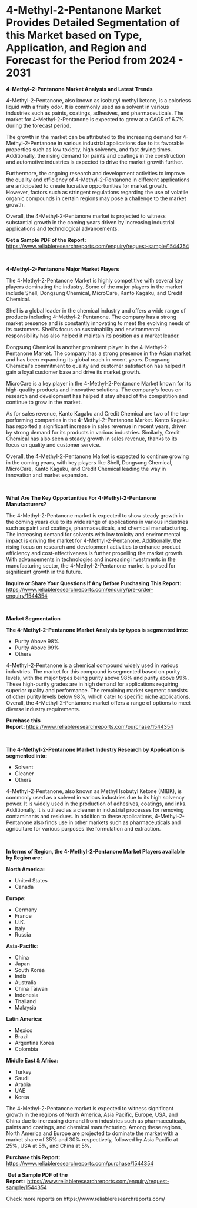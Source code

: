 <p><h1>4-Methyl-2-Pentanone Market Provides Detailed Segmentation of this Market based on Type, Application, and Region and Forecast for the Period from 2024 - 2031</h1></p><p><strong>4-Methyl-2-Pentanone Market Analysis and Latest Trends</strong></p>
<p><p>4-Methyl-2-Pentanone, also known as isobutyl methyl ketone, is a colorless liquid with a fruity odor. It is commonly used as a solvent in various industries such as paints, coatings, adhesives, and pharmaceuticals. The market for 4-Methyl-2-Pentanone is expected to grow at a CAGR of 6.7% during the forecast period.</p><p>The growth in the market can be attributed to the increasing demand for 4-Methyl-2-Pentanone in various industrial applications due to its favorable properties such as low toxicity, high solvency, and fast drying times. Additionally, the rising demand for paints and coatings in the construction and automotive industries is expected to drive the market growth further.</p><p>Furthermore, the ongoing research and development activities to improve the quality and efficiency of 4-Methyl-2-Pentanone in different applications are anticipated to create lucrative opportunities for market growth. However, factors such as stringent regulations regarding the use of volatile organic compounds in certain regions may pose a challenge to the market growth.</p><p>Overall, the 4-Methyl-2-Pentanone market is projected to witness substantial growth in the coming years driven by increasing industrial applications and technological advancements.</p></p>
<p><strong>Get a Sample PDF of the Report:&nbsp;</strong> <a href="https://www.reliableresearchreports.com/enquiry/request-sample/1544354">https://www.reliableresearchreports.com/enquiry/request-sample/1544354</a></p>
<p>&nbsp;</p>
<p><strong>4-Methyl-2-Pentanone Major Market Players</strong></p>
<p><p>The 4-Methyl-2-Pentanone Market is highly competitive with several key players dominating the industry. Some of the major players in the market include Shell, Dongsung Chemical, MicroCare, Kanto Kagaku, and Credit Chemical.</p><p>Shell is a global leader in the chemical industry and offers a wide range of products including 4-Methyl-2-Pentanone. The company has a strong market presence and is constantly innovating to meet the evolving needs of its customers. Shell's focus on sustainability and environmental responsibility has also helped it maintain its position as a market leader.</p><p>Dongsung Chemical is another prominent player in the 4-Methyl-2-Pentanone Market. The company has a strong presence in the Asian market and has been expanding its global reach in recent years. Dongsung Chemical's commitment to quality and customer satisfaction has helped it gain a loyal customer base and drive its market growth.</p><p>MicroCare is a key player in the 4-Methyl-2-Pentanone Market known for its high-quality products and innovative solutions. The company's focus on research and development has helped it stay ahead of the competition and continue to grow in the market.</p><p>As for sales revenue, Kanto Kagaku and Credit Chemical are two of the top-performing companies in the 4-Methyl-2-Pentanone Market. Kanto Kagaku has reported a significant increase in sales revenue in recent years, driven by strong demand for its products in various industries. Similarly, Credit Chemical has also seen a steady growth in sales revenue, thanks to its focus on quality and customer service.</p><p>Overall, the 4-Methyl-2-Pentanone Market is expected to continue growing in the coming years, with key players like Shell, Dongsung Chemical, MicroCare, Kanto Kagaku, and Credit Chemical leading the way in innovation and market expansion.</p></p>
<p>&nbsp;</p>
<p><strong>What Are The Key Opportunities For 4-Methyl-2-Pentanone Manufacturers?</strong></p>
<p><p>The 4-Methyl-2-Pentanone market is expected to show steady growth in the coming years due to its wide range of applications in various industries such as paint and coatings, pharmaceuticals, and chemical manufacturing. The increasing demand for solvents with low toxicity and environmental impact is driving the market for 4-Methyl-2-Pentanone. Additionally, the rising focus on research and development activities to enhance product efficiency and cost-effectiveness is further propelling the market growth. With advancements in technologies and increasing investments in the manufacturing sector, the 4-Methyl-2-Pentanone market is poised for significant growth in the future.</p></p>
<p><strong>Inquire or Share Your Questions If Any Before Purchasing This Report:</strong> <a href="https://www.reliableresearchreports.com/enquiry/pre-order-enquiry/1544354">https://www.reliableresearchreports.com/enquiry/pre-order-enquiry/1544354</a></p>
<p>&nbsp;</p>
<p><strong>Market Segmentation</strong></p>
<p><strong>The 4-Methyl-2-Pentanone Market Analysis by types is segmented into:</strong></p>
<p><ul><li>Purity Above 98%</li><li>Purity Above 99%</li><li>Others</li></ul></p>
<p><p>4-Methyl-2-Pentanone is a chemical compound widely used in various industries. The market for this compound is segmented based on purity levels, with the major types being purity above 98% and purity above 99%. These high-purity grades are in high demand for applications requiring superior quality and performance. The remaining market segment consists of other purity levels below 98%, which cater to specific niche applications. Overall, the 4-Methyl-2-Pentanone market offers a range of options to meet diverse industry requirements.</p></p>
<p><strong>Purchase this Report:&nbsp;</strong><a href="https://www.reliableresearchreports.com/purchase/1544354">https://www.reliableresearchreports.com/purchase/1544354</a></p>
<p>&nbsp;</p>
<p><strong>The 4-Methyl-2-Pentanone Market Industry Research by Application is segmented into:</strong></p>
<p><ul><li>Solvent</li><li>Cleaner</li><li>Others</li></ul></p>
<p><p>4-Methyl-2-Pentanone, also known as Methyl Isobutyl Ketone (MIBK), is commonly used as a solvent in various industries due to its high solvency power. It is widely used in the production of adhesives, coatings, and inks. Additionally, it is utilized as a cleaner in industrial processes for removing contaminants and residues. In addition to these applications, 4-Methyl-2-Pentanone also finds use in other markets such as pharmaceuticals and agriculture for various purposes like formulation and extraction.</p></p>
<p>&nbsp;</p>
<p><strong>In terms of Region, the 4-Methyl-2-Pentanone Market Players available by Region are:</strong></p>
<p>
    <p> <strong> North America: </strong>
        <ul>
            <li>United States</li>
            <li>Canada</li>
        </ul>
        </p> 
    <p> <strong> Europe: </strong>
        <ul>
            <li>Germany</li>
            <li>France</li>
            <li>U.K.</li>
            <li>Italy</li>
            <li>Russia</li>
        </ul>
        </p> 
    <p> <strong> Asia-Pacific: </strong>
        <ul>
            <li>China</li>
            <li>Japan</li>
            <li>South Korea</li>
            <li>India</li>
            <li>Australia</li>
            <li>China Taiwan</li>
            <li>Indonesia</li>
            <li>Thailand</li>
            <li>Malaysia</li>
        </ul>
        </p> 
    <p> <strong> Latin America: </strong>
        <ul>
            <li>Mexico</li>
            <li>Brazil</li>
            <li>Argentina Korea</li>
            <li>Colombia</li>
        </ul>
        </p> 
    <p> <strong> Middle East & Africa: </strong>
        <ul>
            <li>Turkey</li>
            <li>Saudi</li>
            <li>Arabia</li>
            <li>UAE</li>
            <li>Korea</li>
        </ul>
    </p>
    </p>
<p><p>The 4-Methyl-2-Pentanone market is expected to witness significant growth in the regions of North America, Asia Pacific, Europe, USA, and China due to increasing demand from industries such as pharmaceuticals, paints and coatings, and chemical manufacturing. Among these regions, North America and Europe are projected to dominate the market with a market share of 35% and 30% respectively, followed by Asia Pacific at 25%, USA at 5%, and China at 5%.</p></p>
<p><strong>Purchase this Report: </strong><a href="https://www.reliableresearchreports.com/purchase/1544354">https://www.reliableresearchreports.com/purchase/1544354</a></p>
<p>&nbsp;<strong>Get a Sample PDF of the Report:&nbsp;&nbsp;</strong><a href="https://www.reliableresearchreports.com/enquiry/request-sample/1544354">https://www.reliableresearchreports.com/enquiry/request-sample/1544354</a></p>
<p><strong></strong></p>
<p>Check more reports on https://www.reliableresearchreports.com/</p>